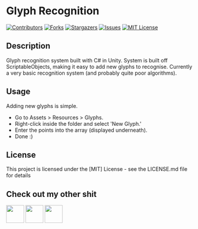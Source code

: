 # Glyph Recognition
[![Contributors][contributors-shield]][contributors-url]
[![Forks][forks-shield]][forks-url]
[![Stargazers][stars-shield]][stars-url]
[![Issues][issues-shield]][issues-url]
[![MIT License][license-shield]][license-url]

## Description
Glyph recognition system built with C# in Unity. System is built off ScriptableObjects, making it easy to add new glyphs to recognise. Currently a very basic recognition system (and probably quite poor algorithms).

## Usage
Adding new glyphs is simple. 
* Go to Assets > Resources > Glyphs. 
* Right-click inside the folder and select 'New Glyph.' 
* Enter the points into the array (displayed underneath).
* Done :)

## License
This project is licensed under the [MIT] License - see the LICENSE.md file for details

## Check out my other shit
<a href="http://www.twitter.com/Zeppelin_Games"><img src="https://image.flaticon.com/icons/png/512/124/124021.png" width="48"></a>
<a href="https://zeppelin-games.itch.io/"><img src="https://storage.webcatalog.app/catalog/itch-io/itch-io-icon-filled.png" width="48"></a>
<a href="http://www.github.com/ZeppelinGames"><img src="https://icon-library.com/images/github-icon-png/github-icon-png-29.jpg" width="48"></a>

[contributors-shield]: https://img.shields.io/github/contributors/ZeppelinGames/Glyph-Recognition.svg?style=for-the-badge
[contributors-url]: https://github.com/ZeppelinGames/Glyph-Recognition/graphs/contributors
[forks-shield]: https://img.shields.io/github/forks/ZeppelinGames/Glyph-Recognition.svg?style=for-the-badge
[forks-url]: https://github.com/ZeppelinGames/Glyph-Recognition/network/members
[stars-shield]: https://img.shields.io/github/stars/ZeppelinGames/Glyph-Recognition.svg?style=for-the-badge
[stars-url]: https://github.com/ZeppelinGames/Glyph-Recognition/stargazers
[issues-shield]: https://img.shields.io/github/issues/ZeppelinGames/Glyph-Recognition.svg?style=for-the-badge
[issues-url]: https://github.com/ZeppelinGames/Glyph-Recognition/issues
[license-shield]: https://img.shields.io/github/license/ZeppelinGames/Glyph-Recognition.svg?style=for-the-badge
[license-url]: https://github.com/ZeppelinGames/Glyph-Recognition/blob/master/LICENSE.txt
